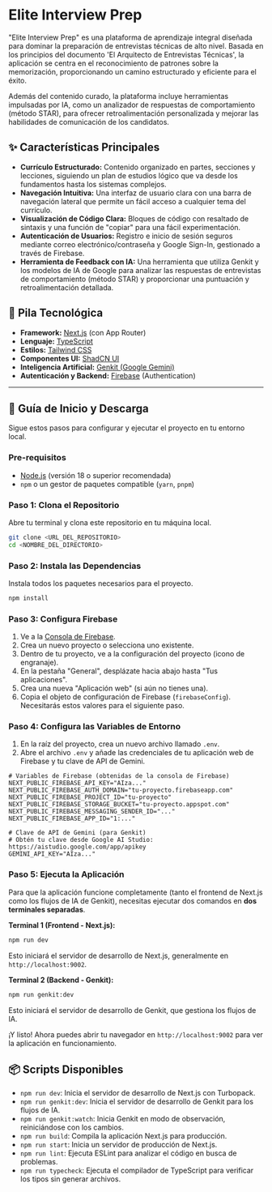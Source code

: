 # Elite Interview Prep

"Elite Interview Prep" es una plataforma de aprendizaje integral diseñada para dominar la preparación de entrevistas técnicas de alto nivel. Basada en los principios del documento 'El Arquitecto de Entrevistas Técnicas', la aplicación se centra en el reconocimiento de patrones sobre la memorización, proporcionando un camino estructurado y eficiente para el éxito.

Además del contenido curado, la plataforma incluye herramientas impulsadas por IA, como un analizador de respuestas de comportamiento (método STAR), para ofrecer retroalimentación personalizada y mejorar las habilidades de comunicación de los candidatos.

## ✨ Características Principales

-   **Currículo Estructurado:** Contenido organizado en partes, secciones y lecciones, siguiendo un plan de estudios lógico que va desde los fundamentos hasta los sistemas complejos.
-   **Navegación Intuitiva:** Una interfaz de usuario clara con una barra de navegación lateral que permite un fácil acceso a cualquier tema del currículo.
-   **Visualización de Código Clara:** Bloques de código con resaltado de sintaxis y una función de "copiar" para una fácil experimentación.
-   **Autenticación de Usuarios:** Registro e inicio de sesión seguros mediante correo electrónico/contraseña y Google Sign-In, gestionado a través de Firebase.
-   **Herramienta de Feedback con IA:** Una herramienta que utiliza Genkit y los modelos de IA de Google para analizar las respuestas de entrevistas de comportamiento (método STAR) y proporcionar una puntuación y retroalimentación detallada.

## 🚀 Pila Tecnológica

-   **Framework:** [Next.js](https://nextjs.org/) (con App Router)
-   **Lenguaje:** [TypeScript](https://www.typescriptlang.org/)
-   **Estilos:** [Tailwind CSS](https://tailwindcss.com/)
-   **Componentes UI:** [ShadCN UI](https://ui.shadcn.com/)
-   **Inteligencia Artificial:** [Genkit (Google Gemini)](https://firebase.google.com/docs/genkit)
-   **Autenticación y Backend:** [Firebase](https://firebase.google.com/) (Authentication)

---

## 🏁 Guía de Inicio y Descarga

Sigue estos pasos para configurar y ejecutar el proyecto en tu entorno local.

### **Pre-requisitos**

-   [Node.js](https://nodejs.org/) (versión 18 o superior recomendada)
-   `npm` o un gestor de paquetes compatible (`yarn`, `pnpm`)

### **Paso 1: Clona el Repositorio**

Abre tu terminal y clona este repositorio en tu máquina local.

```bash
git clone <URL_DEL_REPOSITORIO>
cd <NOMBRE_DEL_DIRECTORIO>
```

### **Paso 2: Instala las Dependencias**

Instala todos los paquetes necesarios para el proyecto.

```bash
npm install
```

### **Paso 3: Configura Firebase**

1.  Ve a la [Consola de Firebase](https://console.firebase.google.com/).
2.  Crea un nuevo proyecto o selecciona uno existente.
3.  Dentro de tu proyecto, ve a la configuración del proyecto (icono de engranaje).
4.  En la pestaña "General", desplázate hacia abajo hasta "Tus aplicaciones".
5.  Crea una nueva "Aplicación web" (si aún no tienes una).
6.  Copia el objeto de configuración de Firebase (`firebaseConfig`). Necesitarás estos valores para el siguiente paso.

### **Paso 4: Configura las Variables de Entorno**

1.  En la raíz del proyecto, crea un nuevo archivo llamado `.env`.
2.  Abre el archivo `.env` y añade las credenciales de tu aplicación web de Firebase y tu clave de API de Gemini.

```env
# Variables de Firebase (obtenidas de la consola de Firebase)
NEXT_PUBLIC_FIREBASE_API_KEY="AIza..."
NEXT_PUBLIC_FIREBASE_AUTH_DOMAIN="tu-proyecto.firebaseapp.com"
NEXT_PUBLIC_FIREBASE_PROJECT_ID="tu-proyecto"
NEXT_PUBLIC_FIREBASE_STORAGE_BUCKET="tu-proyecto.appspot.com"
NEXT_PUBLIC_FIREBASE_MESSAGING_SENDER_ID="..."
NEXT_PUBLIC_FIREBASE_APP_ID="1:..."

# Clave de API de Gemini (para Genkit)
# Obtén tu clave desde Google AI Studio: https://aistudio.google.com/app/apikey
GEMINI_API_KEY="AIza..."
```

### **Paso 5: Ejecuta la Aplicación**

Para que la aplicación funcione completamente (tanto el frontend de Next.js como los flujos de IA de Genkit), necesitas ejecutar dos comandos en **dos terminales separadas**.

**Terminal 1 (Frontend - Next.js):**

```bash
npm run dev
```

Esto iniciará el servidor de desarrollo de Next.js, generalmente en `http://localhost:9002`.

**Terminal 2 (Backend - Genkit):**

```bash
npm run genkit:dev
```

Esto iniciará el servidor de desarrollo de Genkit, que gestiona los flujos de IA.

¡Y listo! Ahora puedes abrir tu navegador en `http://localhost:9002` para ver la aplicación en funcionamiento.

## 📦 Scripts Disponibles

-   `npm run dev`: Inicia el servidor de desarrollo de Next.js con Turbopack.
-   `npm run genkit:dev`: Inicia el servidor de desarrollo de Genkit para los flujos de IA.
-   `npm run genkit:watch`: Inicia Genkit en modo de observación, reiniciándose con los cambios.
-   `npm run build`: Compila la aplicación Next.js para producción.
-   `npm run start`: Inicia un servidor de producción de Next.js.
-   `npm run lint`: Ejecuta ESLint para analizar el código en busca de problemas.
-   `npm run typecheck`: Ejecuta el compilador de TypeScript para verificar los tipos sin generar archivos.
